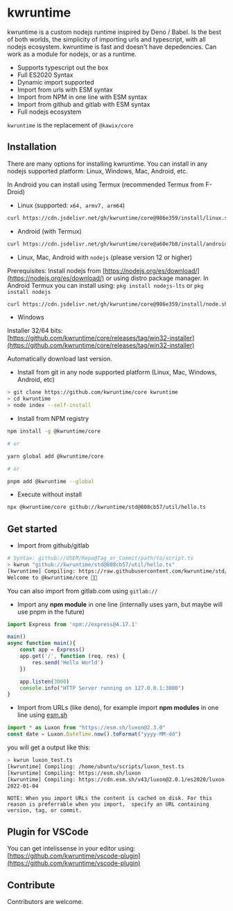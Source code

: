 # kwruntime

kwruntime is a custom nodejs runtime inspired by Deno / Babel. Is the best of both worlds, the simplicity of importing urls and typescript, with all nodejs ecosystem. kwruntime is fast and doesn't have depedencies. Can work as a module for nodejs, or as a runtime. 

- Supports typescript out the box
- Full ES2020 Syntax
- Dynamic import supported
- Import from urls with ESM syntax
- Import from NPM in one line with ESM syntax
- Import from github and gitlab with ESM syntax
- Full nodejs ecosystem 

```kwruntime``` is the replacement of ```@kawix/core```


## Installation

There are many options for installing kwruntime. You can install in any nodejs supported platform: Linux, Windows, Mac, Android, etc.

In Android you can install using Termux  (recommended Termux from F-Droid)


* Linux (supported: ```x64, armv7, arm64```)

```bash
curl https://cdn.jsdelivr.net/gh/kwruntime/core@986e359/install/linux.sh | bash
``` 

* Android (with Termux)

```bash 
curl https://cdn.jsdelivr.net/gh/kwruntime/core@a60e7b8/install/android.sh | bash
```

* Linux, Mac, Android with ```nodejs``` (please version 12 or higher)

Prerequisites:  Install nodejs from [https://nodejs.org/es/download/](https://nodejs.org/es/download/) or using distro package manager.
In Android Termux you can install using: ```pkg install nodejs-lts``` or ```pkg install nodejs```

```bash
curl https://cdn.jsdelivr.net/gh/kwruntime/core@986e359/install/node.sh | bash
``` 

* Windows 

Installer 32/64 bits: [https://github.com/kwruntime/core/releases/tag/win32-installer](https://github.com/kwruntime/core/releases/tag/win32-installer)

Automatically download last version.

* Install from git in any node supported platform (Linux, Mac, Windows, Android, etc)

```bash 
> git clone https://github.com/kwruntime/core kwruntime
> cd kwruntime
> node index --self-install
```

* Install from NPM registry

```bash
npm install -g @kwruntime/core

# or 

yarn global add @kwruntime/core

# or 

pnpm add @kwruntime --global
```

* Execute without install 

```bash 
npx @kwruntime/core github://kwruntime/std@808cb57/util/hello.ts
```



## Get started

- Import from github/gitlab

```bash 
# Syntax: github://USER/Repo@Tag_or_Commit/path/to/script.ts 
> kwrun "github://kwruntime/std@808cb57/util/hello.ts"
[kwruntime] Compiling: https://raw.githubusercontent.com/kwruntime/std/808cb57/util/hello.ts
Welcome to @kwruntime/core 🥝😉
``` 

You can also import from gitlab.com using ```gitlab://```


- Import any **npm module** in one line (internally uses yarn, but maybe will use pnpm in the future)

```typescript
import Express from 'npm://express@4.17.1'

main()
async function main(){
    const app = Express() 
    app.get('/', function (req, res) {
        res.send('Hello World')
    })

    app.listen(3000)
    console.info("HTTP Server running on 127.0.0.1:3000")
}
```



- Import from URLs (like deno), for example import **npm modules** in one line using [esm.sh](https://esm.sh)

```typescript
import * as Luxon from "https://esm.sh/luxon@2.3.0"
const date = Luxon.DateTime.now().toFormat("yyyy-MM-dd")
``` 

   you will get a output like this:

```bash 
> kwrun luxon_test.ts
[kwruntime] Compiling: /home/ubuntu/scripts/luxon_test.ts
[kwruntime] Compiling: https://esm.sh/luxon
[kwruntime] Compiling: https://cdn.esm.sh/v43/luxon@2.0.1/es2020/luxon.js
2022-01-04
```

    NOTE: When you import URLs the content is cached on disk. For this reason is preferrable when you import,  specify an URL containing version, tag, or commit. 




## Plugin for VSCode

You can get intelissense in your editor using: [https://github.com/kwruntime/vscode-plugin](https://github.com/kwruntime/vscode-plugin)


## Contribute

Contributors are welcome. 